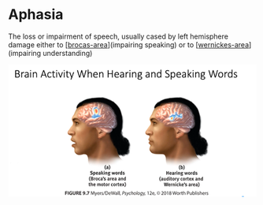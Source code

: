 # Aphasia

The loss or impairment of speech, usually cased by left hemisphere damage either to [[brocas-area]](impairing speaking) or to [[wernickes-area]](impairing understanding)

![](assets/images/hearing-speaking-activity.png)

[//begin]: # "Autogenerated link references for markdown compatibility"
[brocas-area]: brocas-area "Broca's Area"
[wernickes-area]: wernickes-area "Wernicke's Area"
[//end]: # "Autogenerated link references"